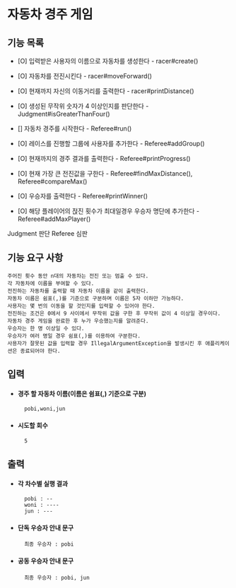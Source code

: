 # 자동차 경주 게임

## 기능 목록
- [O] 입력받은 사용자의 이름으로 자동차를 생성한다 - racer#create()
- [O] 자동차를 전진시킨다 - racer#moveForward()
- [O] 현재까지 자신의 이동거리를 출력한다 - racer#printDistance()

- [O] 생성된 무작위 숫자가 4 이상인지를 판단한다 - Judgment#isGreaterThanFour()

- [] 자동차 경주를 시작한다 - Referee#run()
- [O] 레이스를 진행할 그룹에 사용자를 추가한다 - Referee#addGroup()
- [O] 현재까지의 경주 결과를 출력한다 - Referee#printProgress()
- [O] 현재 가장 큰 전진값을 구한다 - Referee#findMaxDistance(), Referee#compareMax()
- [O] 우승자를 출력한다 - Referee#printWinner()
- [O] 해당 플레이어의 젅진 횟수가 최대일경우 우승자 명단에 추가한다 - Referee#addMaxPlayer()

Judgment 판단
Referee 심판

## 기능 요구 사항

    주어진 횟수 동안 n대의 자동차는 전진 또는 멈출 수 있다.
    각 자동차에 이름을 부여할 수 있다.
    전진하는 자동차를 출력할 때 자동차 이름을 같이 출력한다.
    자동차 이름은 쉼표(,)를 기준으로 구분하며 이름은 5자 이하만 가능하다.
    사용자는 몇 번의 이동을 할 것인지를 입력할 수 있어야 한다.
    전진하는 조건은 0에서 9 사이에서 무작위 값을 구한 후 무작위 값이 4 이상일 경우이다.
    자동차 경주 게임을 완료한 후 누가 우승했는지를 알려준다.
    우승자는 한 명 이상일 수 있다.
    우승자가 여러 명일 경우 쉼표(,)를 이용하여 구분한다.
    사용자가 잘못된 값을 입력할 경우 IllegalArgumentException을 발생시킨 후 애플리케이션은 종료되어야 한다.

## 입력
- #### 경주 할 자동차 이름(이름은 쉼표(,) 기준으로 구분)
        pobi,woni,jun
- #### 시도할 회수
        5

## 출력
- #### 각 차수별 실행 결과
        pobi : --
        woni : ----
        jun : ---

- #### 단독 우승자 안내 문구
        최종 우승자 : pobi

- #### 공동 우승자 안내 문구
        최종 우승자 : pobi, jun
